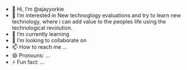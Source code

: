 - 👋 Hi, I’m @ajayyorkie
- 👀 I’m interested in New technoglogy evaluations and try to learn new technology, where i can add value to the peoples life using the technological revolution.
- 🌱 I’m currently learning 
- 💞️ I’m looking to collaborate on 
- 📫 How to reach me ...
- 😄 Pronouns: ...
- ⚡ Fun fact: ...

<!---
ajayyorkie/ajayyorkie is a ✨ special ✨ repository because its `README.md` (this file) appears on your GitHub profile.
You can click the Preview link to take a look at your changes.
--->
